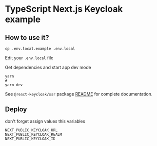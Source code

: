 # TypeScript Next.js Keycloak example


## How to use it?

```
cp .env.local.example .env.local
```
Edit your `.env.local` file

Get dependencies and start app dev mode
```
yarn
#
yarn dev
```

See `@react-keycloak/ssr` package [README](https://github.com/react-keycloak/react-keycloak/blob/master/packages/ssr/README.md) for complete documentation.
## Deploy

don't forget assign values this variables
```
NEXT_PUBLIC_KEYCLOAK_URL
NEXT_PUBLIC_KEYCLOAK_REALM
NEXT_PUBLIC_KEYCLOAK_ID
```
